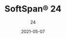 ---
title: "SoftSpan® 24"
image_primary: "img/Arktura-SoftSpan-Bar-Venue_SS24_cam01_002-scaled.jpg"
image_secondary: "img/SoftSound-AD-24_Post_v1-1600x1600.png"
description: "SoftSpan%AE%2024%20is%20a%20versatile%20ceiling%20baffle%20system%20that%20brings%20the%20look%20of%20closely%20gridded%20coffered%20ceilings%20or%20timber%20trellises%20to%20spaces%20without%20the%20weight%2C%20while%20enhancing%20acoustics%20and%20reducing%20the%20impact%20of%20noise.%20Add%20Soft%20Sound%AE%20coffer%20panels%20to%20create%20an%20enclosed%20look%20and%20further%20enhance%20the%20acoustics%20of%20your%20space."
designer: "Arktura"
tags: 
  - "Acoustic"
  - "Ceiling Baffles"
  - "Ceiling Clouds"
  - "Lighting"
subtitle: "24"
href: "https://arktura.com/product/softspan-24/"
category: "Acoustic"
manufacturer: "Arktura"
slug: "/manufacturers/arktura/acoustic/arktura-soft-span-24"
date: "2021-05-07"
---